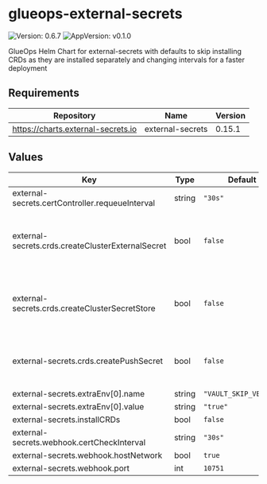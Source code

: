 # glueops-external-secrets

![Version: 0.6.7](https://img.shields.io/badge/Version-0.6.7-informational?style=flat-square) ![AppVersion: v0.1.0](https://img.shields.io/badge/AppVersion-v0.1.0-informational?style=flat-square)

GlueOps Helm Chart for external-secrets with defaults to skip installing CRDs as they are installed separately and changing intervals for a faster deployment

## Requirements

| Repository | Name | Version |
|------------|------|---------|
| https://charts.external-secrets.io | external-secrets | 0.15.1 |

## Values

| Key | Type | Default | Description |
|-----|------|---------|-------------|
| external-secrets.certController.requeueInterval | string | `"30s"` |  |
| external-secrets.crds.createClusterExternalSecret | bool | `false` | If true, create CRDs for Cluster External Secret. |
| external-secrets.crds.createClusterSecretStore | bool | `false` | If true, create CRDs for Cluster Secret Store. |
| external-secrets.crds.createPushSecret | bool | `false` | If true, create CRDs for Push Secret. |
| external-secrets.extraEnv[0].name | string | `"VAULT_SKIP_VERIFY"` |  |
| external-secrets.extraEnv[0].value | string | `"true"` |  |
| external-secrets.installCRDs | bool | `false` |  |
| external-secrets.webhook.certCheckInterval | string | `"30s"` |  |
| external-secrets.webhook.hostNetwork | bool | `true` |  |
| external-secrets.webhook.port | int | `10751` |  |
